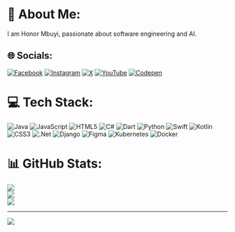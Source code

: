 # 💫 About Me:
I am Honor Mbuyi, passionate about software engineering and AI.


## 🌐 Socials:
[![Facebook](https://img.shields.io/badge/Facebook-%231877F2.svg?logo=Facebook&logoColor=white)](https://facebook.com/honormbuyi ) [![Instagram](https://img.shields.io/badge/Instagram-%23E4405F.svg?logo=Instagram&logoColor=white)](https://instagram.com/honormbuyi ) [![X](https://img.shields.io/badge/X-black.svg?logo=X&logoColor=white)](https://x.com/honormbuyi ) [![YouTube](https://img.shields.io/badge/YouTube-%23FF0000.svg?logo=YouTube&logoColor=white)](https://youtube.com/@youtube.com/honormbuyi) [![Codepen](https://img.shields.io/badge/Codepen-000000?style=for-the-badge&logo=codepen&logoColor=white)](https://codepen.io/honormbuyi ) 

# 💻 Tech Stack:
![Java](https://img.shields.io/badge/java-%23ED8B00.svg?style=for-the-badge&logo=openjdk&logoColor=white) ![JavaScript](https://img.shields.io/badge/javascript-%23323330.svg?style=for-the-badge&logo=javascript&logoColor=%23F7DF1E) ![HTML5](https://img.shields.io/badge/html5-%23E34F26.svg?style=for-the-badge&logo=html5&logoColor=white) ![C#](https://img.shields.io/badge/c%23-%23239120.svg?style=for-the-badge&logo=csharp&logoColor=white) ![Dart](https://img.shields.io/badge/dart-%230175C2.svg?style=for-the-badge&logo=dart&logoColor=white) ![Python](https://img.shields.io/badge/python-3670A0?style=for-the-badge&logo=python&logoColor=ffdd54) ![Swift](https://img.shields.io/badge/swift-F54A2A?style=for-the-badge&logo=swift&logoColor=white) ![Kotlin](https://img.shields.io/badge/kotlin-%237F52FF.svg?style=for-the-badge&logo=kotlin&logoColor=white) ![CSS3](https://img.shields.io/badge/css3-%231572B6.svg?style=for-the-badge&logo=css3&logoColor=white) ![.Net](https://img.shields.io/badge/.NET-5C2D91?style=for-the-badge&logo=.net&logoColor=white) ![Django](https://img.shields.io/badge/django-%23092E20.svg?style=for-the-badge&logo=django&logoColor=white) ![Figma](https://img.shields.io/badge/figma-%23F24E1E.svg?style=for-the-badge&logo=figma&logoColor=white) ![Kubernetes](https://img.shields.io/badge/kubernetes-%23326ce5.svg?style=for-the-badge&logo=kubernetes&logoColor=white) ![Docker](https://img.shields.io/badge/docker-%230db7ed.svg?style=for-the-badge&logo=docker&logoColor=white)
# 📊 GitHub Stats:
![](https://github-readme-stats.vercel.app/api?username=honormbuyi&theme=dark&hide_border=false&include_all_commits=true&count_private=true)<br/>
![](https://github-readme-streak-stats.herokuapp.com/?user=honormbuyi&theme=dark&hide_border=false)<br/>
![](https://github-readme-stats.vercel.app/api/top-langs/?username=honormbuyi&theme=dark&hide_border=false&include_all_commits=true&count_private=true&layout=compact)

---
[![](https://visitcount.itsvg.in/api?id=honormbuyi&icon=9&color=0)](https://visitcount.itsvg.in)

  
